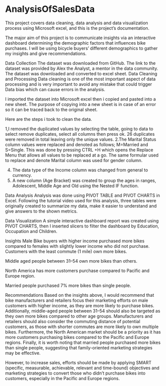 # AnalysisOfSalesData

This project covers data cleaning, data analysis and data visualization process using Microsoft excel, and this is the project’s documentation.

The major aim of this project is to communicate insights via an interactive dashboard determining the demographic factors that influences bike purchases. I will be using bicycle buyers’ different demographics to gather my insights and give recommendations.

Data Collection
The dataset was downloaded from GitHub. The link to the dataset was provided by Alex the Analyst, a mentor in the data community. The dataset was downloaded and converted to excel sheet.
Data Cleaning and Processing
Data cleaning is one of the most important aspect of data processing and is very important to avoid any mistake that could trigger Data bias which can cause errors in the analysis.

I imported the dataset into Microsoft excel then i copied and pasted into a new sheet. The purpose of copying into a new sheet is in case of an error so it can be traced back to the original sheet.

Here are the steps i took to clean the data.

1,I removed the duplicated values by selecting the table, going to data to select remove duplicates, select all columns then press ok. 26 duplicates were removed in total leaving only the unique values.
2.The Marital Status column values were replaced and denoted as follows; M=Married and S=Single. This was done by pressing CTRL +H which opens the Replace Menu that allows all values to be replaced at a go.
The same formular used to replace and denote Marital column was used for gender column.

4. The data type of the Income column was changed from general to currency.
5. A new column (Age Bracket) was created to group the ages in ranges, Adolescent, Middle Age and Old using the Nested IF function.

Data Analysis
Analysis was done using PIVOT TABLE and PIVOT CHARTS in Excel. Following the tutorial video used for this analysis, three tables were originally created to summarize my data, make it easier to understand and give answers to the shown metrics.

Data Visualization
A simple interactive dashboard report was created using PIVOT CHARTS, then I inserted slicers to filter the dashboard by Education, Occupation and Children.

Insights
Male Bike buyers with higher income purchased more bikes compared to females with slightly lower income who did not purchase.
Customers with the least commute (1 mile) own more bikes.

Middle aged people between 31–54 own more bikes than others.

North America has more customers purchase compared to Pacific and Europe region.

Married people purchased 7% more bikes than single people.

Recommendations
Based on the insights above, I would recommend that bike manufacturers and retailers focus their marketing efforts on male customers with higher income, as they are more likely to purchase bikes. Additionally, middle-aged people between 31–54 should also be targeted as they own more bikes compared to other age groups. Manufacturers and retailers should also consider the commuting distance of potential customers, as those with shorter commutes are more likely to own multiple bikes. Furthermore, the North American market should be a priority as it has more customers purchasing bikes compared to the Pacific and Europe regions. Finally, it is worth noting that married people purchased more bikes than single people, suggesting that family-oriented marketing strategies may be effective.

However, to increase sales, efforts should be made by applying SMART (specific, measurable, achievable, relevant and time-bound) objectives and marketing strategies to convert those who didn’t purchase bikes into customers, especially in the Pacific and Europe regions.
